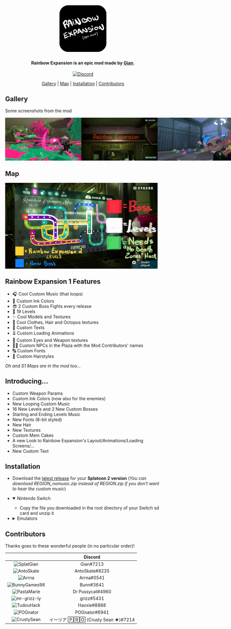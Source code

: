 <h1 align="center"><img src="/img/logo.png" alt="Rainbow Expansion" style="max-width: 250px; width: 30%;"></h1>

<h4 align="center">Rainbow Expansion is an epic mod made by <a href="https://www.youtube.com/channel/UCvrS0vtrdIogrVnvWGuq_5w">Gian</a>.</h4>

<p align="center">
	<a href="https://discord.com/invite/NuVYYFYYVg">
		<img src="https://img.shields.io/discord/830880503884284025?style=for-the-badge&label=Gian%27s%20Server&logo=discord&logoColor=white" alt="Discord">
	</a>
</p>

<p align="center">
	<a href="#gallery">Gallery</a> |
	<a href="#map">Map</a> |
	<a href="#installation">Installation</a> |
	<a href="#contributors">Contributors</a>
</p>

## Gallery

Some screenshots from the mod

<p style="display: flex; justify-content: space-evenly;">
	<img src="/img/screenshot.png" alt="Rainbow Expansion screenshot" style="max-width: 400px; width: 49%;">
	<img src="/img/screenshot1.png" alt="Rainbow Expansion screenshot" style="max-width: 400px; width: 49%;">
	<img src="/img/screenshot2.png" alt="Rainbow Expansion screenshot" style="max-width: 400px; width: 49%;">
	<img src="/img/screenshot3.png" alt="Rainbow Expansion screenshot" style="max-width: 400px; width: 49%;">
</p>

## Map

<p style="display: flex;">
	<img src="/img/map.png" alt="Rainbow Expansion map" style="max-width: 800px; width: 98%;">
</p>

## Rainbow Expansion 1 Features

- 🎧 Cool Custom Music (that loops)
- 🎨 Custom Ink Colors
- 😎 2 Custom Boss Fights every release
- 🗿 19 Levels
- ✨ Cool Models and Textures
- 👕 Cool Clothes, Hair and Octopus textures
- 📄 Custom Texts
- ⏳ Custom Loading Animations
- 👀 Custom Eyes and Weapon textures
- 🧑‍💻 Custom NPCs in the Plaza with the Mod Contributors' names
- 🔠 Custom Fonts
- 💈 Custom Hairstyles

*Oh and S1 Maps are in the mod too...*

## Introducing...

- Custom Weapon Params
- Custom Ink Colors (now also for the enemies)
- New Looping Custom Music
- 16 New Levels and 2 New Custom Bosses
- Starting and Ending Levels Music
- New Fonts (8-bit styled)
- New Hair
- New Textures
- Custom Mem Cakes
- A new Look to Rainbow Expansion's Layout/Animations/Loading Screens/...
- New Custom Text

## Installation

- Download the [latest release](https://github.com/SplatGian/Rainbow-Expansion/releases/latest) for your **Splatoon 2 version** (*You can download REGION_nomusic.zip instead of REGION.zip if you don't want to hear the custom music*)

- <details open>
  <summary>Nintendo Switch</summary>

  - Copy the file you downloaded in the root directory of your Switch sd card and unzip it

  </details>

- <details>
  <summary>Emulators</summary>

  - Ryujinx
    - Copy the file you downloaded in the **sdcard** directory in the Ryujinx folder (***File -> Open Ryujinx Folder***) and unzip it

  - yuzu
    - Copy the file you downloaded in the **sdmc** directory in the yuzu folder (***File -> Open yuzu Folder***) and unzip it

  </details>

## Contributors

Thanks goes to these wonderful people (in no particular order)!

|   | Discord |
|:-:|:-------:|
|![SplatGian](https://avatars.githubusercontent.com/u/70701405?s=64)|Gian#7213|
|![AntoSkate](https://avatars.githubusercontent.com/u/36473846?s=64)|AntoSkate#8235|
|![Arrna](https://avatars.githubusercontent.com/u/92673710?s=64)|Arrna#0541|
|![BunnyGames98](https://avatars.githubusercontent.com/u/77182138?s=64)|Bunn#3641|
|![PastaMarie](https://avatars.githubusercontent.com/u/93050901?s=64)|Dr Pussycat#4960|
|![mr-grizz-ly](https://avatars.githubusercontent.com/u/93011379?s=64)|grizz#5431|
|![TudouHack](https://avatars.githubusercontent.com/u/97150065?s=64)|Haxxie#8888|
|![POGnator](https://cdn.discordapp.com/avatars/671419359058722826/85b323b25973afc8bf20d6b79fcb4981.webp?size=64)|POGnator#6941|
|![CrustySean](https://avatars.githubusercontent.com/u/59363047?s=64)|イーリア 🄿🅁🄾 (Crusty Sean ★)#7214|
